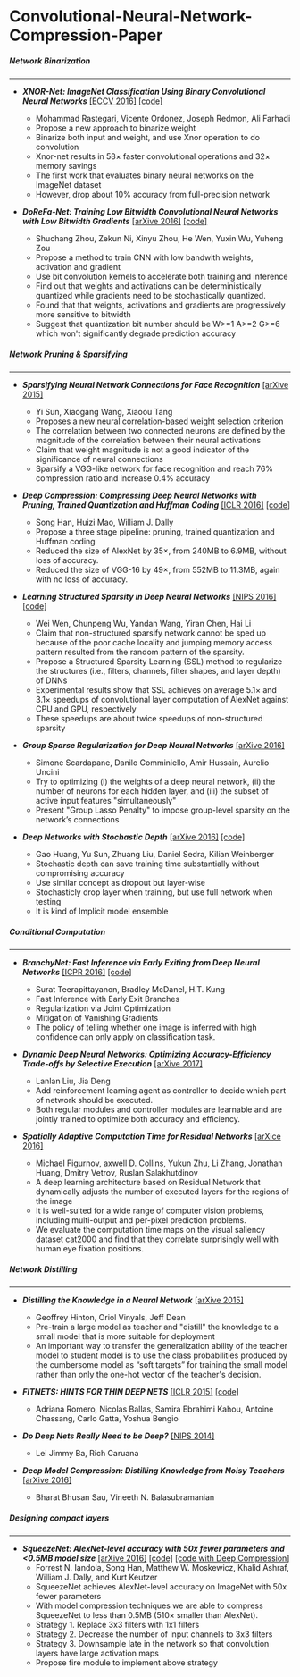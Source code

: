 # Convolutional-Neural-Network-Compression-Paper


##### Network Binarization 
---
- ***XNOR-Net: ImageNet Classification Using Binary
Convolutional Neural Networks*** [[ECCV 2016]](https://arxiv.org/pdf/1603.05279v4.pdf)  [[code]](https://github.com/allenai/XNOR-Net)
    - Mohammad Rastegari, Vicente Ordonez, Joseph Redmon, Ali Farhadi
    - Propose a new approach to binarize weight
    - Binarize both input and weight, and use Xnor operation to do convolution
    - Xnor-net results in 58× faster convolutional operations and 32× memory savings
    - The first work that evaluates binary neural networks on the ImageNet dataset
    - However, drop about 10% accuracy from full-precision network



- ***DoReFa-Net: Training Low Bitwidth Convolutional Neural Networks with Low Bitwidth Gradients*** [[arXive 2016]](http://arxiv.org/pdf/1606.06160v2.pdf)  [[code]](https://github.com/ppwwyyxx/tensorpack/tree/master/examples/DoReFa-Net)
  - Shuchang Zhou, Zekun Ni, Xinyu Zhou, He Wen, Yuxin Wu, Yuheng Zou
  - Propose a method to train CNN with low bandwith weights, activation and gradient
  - Use bit convolution kernels to accelerate both training and inference
  - Find out that weights and activations can be deterministically quantized while gradients need to be stochastically quantized.
  - Found that that weights, activations and gradients are progressively more sensitive to bitwidth
  - Suggest that quantization bit number should be W>=1 A>=2 G>=6 which won't significantly degrade prediction accuracy

##### Network Pruning & Sparsifying 
---
- ***Sparsifying Neural Network Connections for Face Recognition*** [[arXive 2015]](https://arxiv.org/pdf/1512.01891v1.pdf)
  - Yi Sun, Xiaogang Wang, Xiaoou Tang
  - Proposes a new neural correlation-based weight selection
criterion
  - The correlation between two connected neurons are defined by the magnitude of the correlation between their neural activations
  - Claim that weight magnitude is not a good indicator of the significance
of neural connections
  - Sparsify a VGG-like network for face recognition and reach 76% compression ratio and increase 0.4% accuracy 

- ***Deep Compression: Compressing Deep Neural Networks with Pruning, Trained Quantization and Huffman Coding*** [[ICLR 2016]](https://arxiv.org/pdf/1510.00149v5.pdf) [[code]](https://github.com/songhan/Deep-Compression-AlexNet)
  - Song Han, Huizi Mao, William J. Dally
  -  Propose a three stage pipeline: pruning, trained quantization and Huffman coding
  -  Reduced the size of AlexNet by 35×, from 240MB to 6.9MB, without loss of accuracy. 
  -  Reduced the size of VGG-16 by 49×, from 552MB to 11.3MB, again with no loss of accuracy. 

- ***Learning Structured Sparsity in Deep Neural Networks*** [[NIPS 2016]](http://arxiv.org/pdf/1608.03665v3.pdf) [[code]](https://github.com/wenwei202/caffe/tree/scnn)
  - Wei Wen, Chunpeng Wu, Yandan Wang, Yiran Chen, Hai Li
  - Claim that non-structured sparsify network cannot be sped up because of the poor cache locality and jumping memory access pattern resulted from the random pattern of the sparsity.
  - Propose a Structured Sparsity Learning (SSL) method to regularize the structures (i.e., filters, channels, filter shapes, and layer depth) of DNNs
  -  Experimental results show that SSL achieves on average 5.1× and 3.1× speedups of convolutional layer computation of AlexNet against CPU and GPU, respectively
  -  These speedups are about twice speedups of non-structured sparsity

- ***Group Sparse Regularization for Deep Neural Networks*** [[arXive 2016]](https://arxiv.org/pdf/1607.00485.pdf)
  - Simone Scardapane, Danilo Comminiello, Amir Hussain, Aurelio Uncini
  - Try to optimizing (i) the weights of a deep neural network, (ii) the number of neurons for each hidden layer, and (iii) the subset of active input features "simultaneously"
  - Present "Group Lasso Penalty" to impose group-level sparsity on the network’s connections

- ***Deep Networks with Stochastic Depth*** [[arXive 2016]](https://arxiv.org/pdf/1603.09382v2.pdf) [[code]](https://github.com/yueatsprograms/Stochastic_Depth)
  - Gao Huang, Yu Sun, Zhuang Liu, Daniel Sedra, Kilian Weinberger
  - Stochastic depth can save training time substantially without compromising accuracy
  - Use similar concept as dropout but layer-wise
  - Stochasticly drop layer when training, but use full network when testing
  - It is kind of Implicit model ensemble

##### Conditional Computation
---
- ***BranchyNet: Fast Inference via Early Exiting from
Deep Neural Networks*** [[ICPR 2016]](http://www.eecs.harvard.edu/~htk/publication/2016-icpr-teerapittayanon-mcdanel-kung.pdf) [[code]](https://gitlab.com/htkung/branchynet/container_registry)
    - Surat Teerapittayanon, Bradley McDanel, H.T. Kung
    - Fast Inference with Early Exit Branches
    - Regularization via Joint Optimization
    - Mitigation of Vanishing Gradients
    - The policy of telling whether one image is inferred with high
confidence can only apply on classification task.

- ***Dynamic Deep Neural Networks:
Optimizing Accuracy-Efficiency Trade-offs by Selective Execution*** [[arXive 2017]](https://arxiv.org/pdf/1701.00299.pdf)
    - Lanlan Liu, Jia Deng
    - Add reinforcement learning agent as controller to decide which part of network should be executed.
    - Both regular modules and controller modules are learnable and are jointly trained
to optimize both accuracy and efficiency.

- ***Spatially Adaptive Computation Time for Residual Networks*** [[arXice 2016]](https://arxiv.org/abs/1612.02297)
    - Michael Figurnov, axwell D. Collins, Yukun Zhu, Li Zhang, Jonathan Huang, Dmitry Vetrov, Ruslan Salakhutdinov
    - A deep learning architecture based on Residual Network that dynamically adjusts the number of executed layers for the regions of the image
    -  It is well-suited for a wide range of computer vision problems, including multi-output and per-pixel prediction problems.
    - We evaluate the computation time maps on the visual saliency dataset cat2000 and find that they correlate surprisingly well with human eye fixation positions.

##### Network Distilling 
---
- ***Distilling the Knowledge in a Neural Network*** [[arXive 2015]](https://arxiv.org/pdf/1503.02531v1.pdf)
    - Geoffrey Hinton, Oriol Vinyals, Jeff Dean
    - Pre-train a large model as teacher and "distill" the knowledge to a small model that is more suitable for deployment
    - An important way to transfer the generalization ability of the teacher model to student model is to use the class probabilities produced by the cumbersome model as “soft targets” for training the small model rather than only the one-hot vector of the teacher's decision.

- ***FITNETS: HINTS FOR THIN DEEP NETS*** [[ICLR 2015]](https://arxiv.org/pdf/1412.6550.pdf) [[code]](https://github.com/adri-romsor/FitNets)
    - Adriana Romero, Nicolas Ballas, Samira Ebrahimi Kahou, Antoine Chassang, Carlo Gatta, Yoshua Bengio

- ***Do Deep Nets Really Need to be Deep?*** [[NIPS 2014]](https://arxiv.org/pdf/1312.6184.pdf) 
    - Lei Jimmy Ba, Rich Caruana

- ***Deep Model Compression: Distilling Knowledge from Noisy Teachers*** [[arXive 2016]](https://arxiv.org/pdf/1610.09650.pdf)
    - Bharat Bhusan Sau, Vineeth N. Balasubramanian

##### Designing compact layers 
---
- ***SqueezeNet: AlexNet-level accuracy with 50x fewer parameters and <0.5MB model size*** [[arXive 2016]](https://arxiv.org/pdf/1602.07360v3.pdf) [[code]](https://github.com/DeepScale/SqueezeNet) [[code with Deep Compression]](https://github.com/songhan/SqueezeNet-Deep-Compression) 
  - Forrest N. Iandola, Song Han, Matthew W. Moskewicz, Khalid Ashraf, William J. Dally, and Kurt Keutzer 
  -  SqueezeNet achieves AlexNet-level accuracy on ImageNet with 50x fewer parameters
  -  With model compression techniques we are able to compress SqueezeNet to less than 0.5MB (510× smaller than AlexNet).
  -  Strategy 1. Replace 3x3 filters with 1x1 filters
  -  Strategy 2. Decrease the number of input channels to 3x3 filters
  - Strategy 3. Downsample late in the network so that convolution layers have large activation maps
  - Propose fire module to implement above strategy



